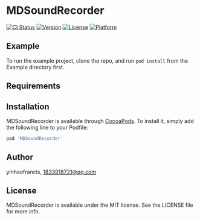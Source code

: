 # MDSoundRecorder

[![CI Status](https://img.shields.io/travis/yinhaofrancis/MDSoundRecorder.svg?style=flat)](https://travis-ci.org/yinhaofrancis/MDSoundRecorder)
[![Version](https://img.shields.io/cocoapods/v/MDSoundRecorder.svg?style=flat)](https://cocoapods.org/pods/MDSoundRecorder)
[![License](https://img.shields.io/cocoapods/l/MDSoundRecorder.svg?style=flat)](https://cocoapods.org/pods/MDSoundRecorder)
[![Platform](https://img.shields.io/cocoapods/p/MDSoundRecorder.svg?style=flat)](https://cocoapods.org/pods/MDSoundRecorder)

## Example

To run the example project, clone the repo, and run `pod install` from the Example directory first.

## Requirements

## Installation

MDSoundRecorder is available through [CocoaPods](https://cocoapods.org). To install
it, simply add the following line to your Podfile:

```ruby
pod 'MDSoundRecorder'
```

## Author

yinhaofrancis, 1833918721@qq.com

## License

MDSoundRecorder is available under the MIT license. See the LICENSE file for more info.
